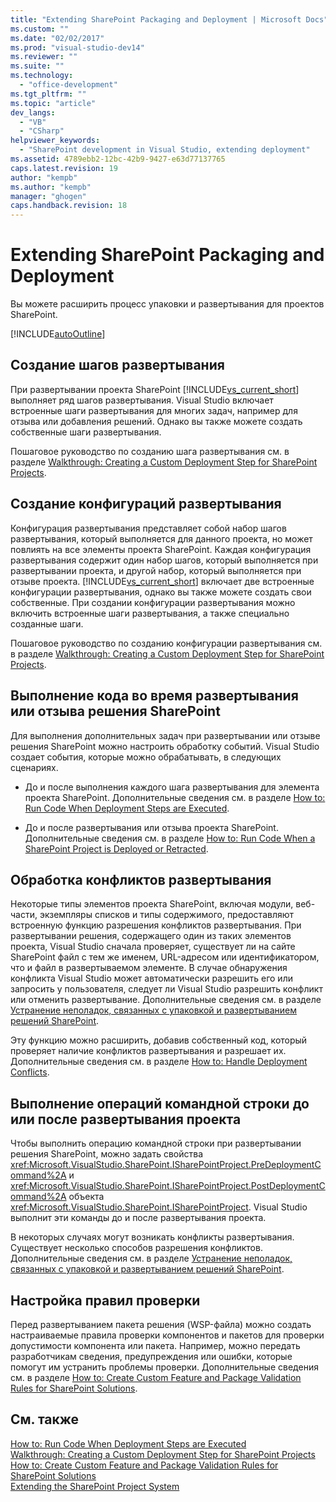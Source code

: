 ```yaml
---
title: "Extending SharePoint Packaging and Deployment | Microsoft Docs"
ms.custom: ""
ms.date: "02/02/2017"
ms.prod: "visual-studio-dev14"
ms.reviewer: ""
ms.suite: ""
ms.technology: 
  - "office-development"
ms.tgt_pltfrm: ""
ms.topic: "article"
dev_langs: 
  - "VB"
  - "CSharp"
helpviewer_keywords: 
  - "SharePoint development in Visual Studio, extending deployment"
ms.assetid: 4789ebb2-12bc-42b9-9427-e63d77137765
caps.latest.revision: 19
author: "kempb"
ms.author: "kempb"
manager: "ghogen"
caps.handback.revision: 18
---
```

# Extending SharePoint Packaging and Deployment
  Вы можете расширить процесс упаковки и развертывания для проектов SharePoint.  
  
 [!INCLUDE[autoOutline](../Token/autoOutline_md.md)]  
  
##  <a name="creating_deployment_steps"></a> Создание шагов развертывания  
 При развертывании проекта SharePoint [!INCLUDE[vs_current_short](../sharepoint/includes/vs-current-short-md.md)] выполняет ряд шагов развертывания.  Visual Studio включает встроенные шаги развертывания для многих задач, например для отзыва или добавления решений.  Однако вы также можете создать собственные шаги развертывания.  
  
 Пошаговое руководство по созданию шага развертывания см. в разделе [Walkthrough: Creating a Custom Deployment Step for SharePoint Projects](../sharepoint/walkthrough-creating-a-custom-deployment-step-for-sharepoint-projects.md).  
  
##  <a name="creating_deployment_configurations"></a> Создание конфигураций развертывания  
 Конфигурация развертывания представляет собой набор шагов развертывания, который выполняется для данного проекта, но может повлиять на все элементы проекта SharePoint.  Каждая конфигурация развертывания содержит один набор шагов, который выполняется при развертывании проекта, и другой набор, который выполняется при отзыве проекта.  [!INCLUDE[vs_current_short](../sharepoint/includes/vs-current-short-md.md)] включает две встроенные конфигурации развертывания, однако вы также можете создать свои собственные.  При создании конфигурации развертывания можно включить встроенные шаги развертывания, а также специально созданные шаги.  
  
 Пошаговое руководство по созданию конфигурации развертывания см. в разделе [Walkthrough: Creating a Custom Deployment Step for SharePoint Projects](../sharepoint/walkthrough-creating-a-custom-deployment-step-for-sharepoint-projects.md).  
  
##  <a name="run_code_before_and_after_each_deployment_step"></a> Выполнение кода во время развертывания или отзыва решения SharePoint  
 Для выполнения дополнительных задач при развертывании или отзыве решения SharePoint можно настроить обработку событий.  Visual Studio создает события, которые можно обрабатывать, в следующих сценариях.  
  
-   До и после выполнения каждого шага развертывания для элемента проекта SharePoint.  Дополнительные сведения см. в разделе [How to: Run Code When Deployment Steps are Executed](../sharepoint/how-to-run-code-when-deployment-steps-are-executed.md).  
  
-   До и после развертывания или отзыва проекта SharePoint.  Дополнительные сведения см. в разделе [How to: Run Code When a SharePoint Project is Deployed or Retracted](../sharepoint/how-to-run-code-when-a-sharepoint-project-is-deployed-or-retracted.md).  
  
##  <a name="deployment_conflicts"></a> Обработка конфликтов развертывания  
 Некоторые типы элементов проекта SharePoint, включая модули, веб\-части, экземпляры списков и типы содержимого, предоставляют встроенную функцию разрешения конфликтов развертывания.  При развертывании решения, содержащего один из таких элементов проекта, Visual Studio сначала проверяет, существует ли на сайте SharePoint файл с тем же именем, URL\-адресом или идентификатором, что и файл в развертываемом элементе.  В случае обнаружения конфликта Visual Studio может автоматически разрешить его или запросить у пользователя, следует ли Visual Studio разрешить конфликт или отменить развертывание.  Дополнительные сведения см. в разделе [Устранение неполадок, связанных с упаковкой и развертыванием решений SharePoint](../sharepoint/troubleshooting-sharepoint-packaging-and-deployment.md).  
  
 Эту функцию можно расширить, добавив собственный код, который проверяет наличие конфликтов развертывания и разрешает их.  Дополнительные сведения см. в разделе [How to: Handle Deployment Conflicts](../sharepoint/how-to-handle-deployment-conflicts.md).  
  
##  <a name="run_command_line_operations_before_or_after_a_project_is_deployed"></a> Выполнение операций командной строки до или после развертывания проекта  
 Чтобы выполнить операцию командной строки при развертывании решения SharePoint, можно задать свойства <xref:Microsoft.VisualStudio.SharePoint.ISharePointProject.PreDeploymentCommand%2A> и <xref:Microsoft.VisualStudio.SharePoint.ISharePointProject.PostDeploymentCommand%2A> объекта <xref:Microsoft.VisualStudio.SharePoint.ISharePointProject>.  Visual Studio выполнит эти команды до и после развертывания проекта.  
  
 В некоторых случаях могут возникать конфликты развертывания.  Существует несколько способов разрешения конфликтов.  Дополнительные сведения см. в разделе [Устранение неполадок, связанных с упаковкой и развертыванием решений SharePoint](../sharepoint/troubleshooting-sharepoint-packaging-and-deployment.md).  
  
##  <a name="customizing_validation_rules"></a> Настройка правил проверки  
 Перед развертыванием пакета решения \(WSP\-файла\) можно создать настраиваемые правила проверки компонентов и пакетов для проверки допустимости компонента или пакета.  Например, можно передать разработчикам сведения, предупреждения или ошибки, которые помогут им устранить проблемы проверки.  Дополнительные сведения см. в разделе [How to: Create Custom Feature and Package Validation Rules for SharePoint Solutions](../sharepoint/how-to-create-custom-feature-and-package-validation-rules-for-sharepoint-solutions.md).  
  
## См. также  
 [How to: Run Code When Deployment Steps are Executed](../sharepoint/how-to-run-code-when-deployment-steps-are-executed.md)   
 [Walkthrough: Creating a Custom Deployment Step for SharePoint Projects](../sharepoint/walkthrough-creating-a-custom-deployment-step-for-sharepoint-projects.md)   
 [How to: Create Custom Feature and Package Validation Rules for SharePoint Solutions](../sharepoint/how-to-create-custom-feature-and-package-validation-rules-for-sharepoint-solutions.md)   
 [Extending the SharePoint Project System](../sharepoint/extending-the-sharepoint-project-system.md)  
  
  